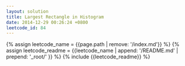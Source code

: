 ```yaml
---
layout: solution
title: Largest Rectangle in Histogram
date: 2014-12-29 00:26:24 +0800
leetcode_id: 84
---
```

{% assign leetcode_name = {{page.path | remove: '/index.md'}}  %}
{% assign leetcode_readme = {{leetcode_name | append: '/README.md' | prepend: '_root/' }}  %}
{% include {{leetcode_readme}} %}
